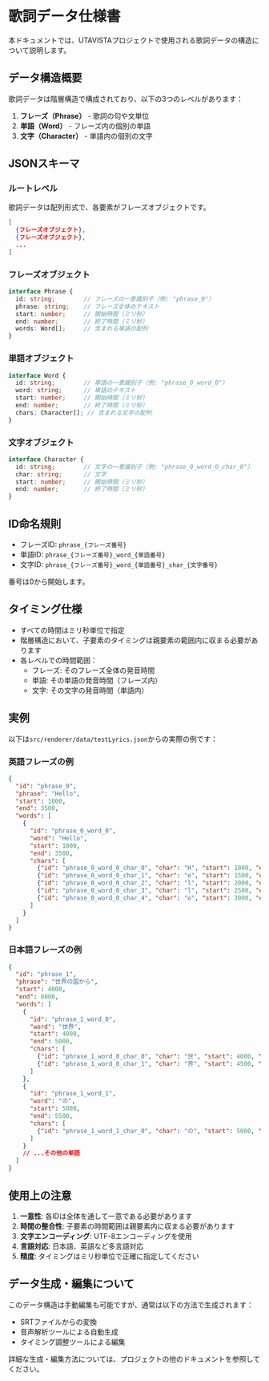 # 歌詞データ仕様書

本ドキュメントでは、UTAVISTAプロジェクトで使用される歌詞データの構造について説明します。

## データ構造概要

歌詞データは階層構造で構成されており、以下の3つのレベルがあります：

1. **フレーズ（Phrase）** - 歌詞の句や文単位
2. **単語（Word）** - フレーズ内の個別の単語
3. **文字（Character）** - 単語内の個別の文字

## JSONスキーマ

### ルートレベル

歌詞データは配列形式で、各要素がフレーズオブジェクトです。

```json
[
  {フレーズオブジェクト},
  {フレーズオブジェクト},
  ...
]
```

### フレーズオブジェクト

```typescript
interface Phrase {
  id: string;        // フレーズの一意識別子（例: "phrase_0"）
  phrase: string;    // フレーズ全体のテキスト
  start: number;     // 開始時間（ミリ秒）
  end: number;       // 終了時間（ミリ秒）
  words: Word[];     // 含まれる単語の配列
}
```

### 単語オブジェクト

```typescript
interface Word {
  id: string;        // 単語の一意識別子（例: "phrase_0_word_0"）
  word: string;      // 単語のテキスト
  start: number;     // 開始時間（ミリ秒）
  end: number;       // 終了時間（ミリ秒）
  chars: Character[]; // 含まれる文字の配列
}
```

### 文字オブジェクト

```typescript
interface Character {
  id: string;        // 文字の一意識別子（例: "phrase_0_word_0_char_0"）
  char: string;      // 文字
  start: number;     // 開始時間（ミリ秒）
  end: number;       // 終了時間（ミリ秒）
}
```

## ID命名規則

- フレーズID: `phrase_{フレーズ番号}`
- 単語ID: `phrase_{フレーズ番号}_word_{単語番号}`
- 文字ID: `phrase_{フレーズ番号}_word_{単語番号}_char_{文字番号}`

番号は0から開始します。

## タイミング仕様

- すべての時間はミリ秒単位で指定
- 階層構造において、子要素のタイミングは親要素の範囲内に収まる必要があります
- 各レベルでの時間範囲：
  - フレーズ: そのフレーズ全体の発音時間
  - 単語: その単語の発音時間（フレーズ内）
  - 文字: その文字の発音時間（単語内）

## 実例

以下は`src/renderer/data/testLyrics.json`からの実際の例です：

### 英語フレーズの例

```json
{
  "id": "phrase_0",
  "phrase": "Hello",
  "start": 1000,
  "end": 3500,
  "words": [
    {
      "id": "phrase_0_word_0",
      "word": "Hello",
      "start": 1000,
      "end": 3500,
      "chars": [
        {"id": "phrase_0_word_0_char_0", "char": "H", "start": 1000, "end": 1500},
        {"id": "phrase_0_word_0_char_1", "char": "e", "start": 1500, "end": 2000},
        {"id": "phrase_0_word_0_char_2", "char": "l", "start": 2000, "end": 2500},
        {"id": "phrase_0_word_0_char_3", "char": "l", "start": 2500, "end": 3000},
        {"id": "phrase_0_word_0_char_4", "char": "o", "start": 3000, "end": 3500}
      ]
    }
  ]
}
```

### 日本語フレーズの例

```json
{
  "id": "phrase_1",
  "phrase": "世界の国から",
  "start": 4000,
  "end": 8000,
  "words": [
    {
      "id": "phrase_1_word_0",
      "word": "世界",
      "start": 4000,
      "end": 5000,
      "chars": [
        {"id": "phrase_1_word_0_char_0", "char": "世", "start": 4000, "end": 4500},
        {"id": "phrase_1_word_0_char_1", "char": "界", "start": 4500, "end": 5000}
      ]
    },
    {
      "id": "phrase_1_word_1",
      "word": "の",
      "start": 5000,
      "end": 5500,
      "chars": [
        {"id": "phrase_1_word_1_char_0", "char": "の", "start": 5000, "end": 5500}
      ]
    }
    // ...その他の単語
  ]
}
```

## 使用上の注意

1. **一意性**: 各IDは全体を通して一意である必要があります
2. **時間の整合性**: 子要素の時間範囲は親要素内に収まる必要があります
3. **文字エンコーディング**: UTF-8エンコーディングを使用
4. **言語対応**: 日本語、英語など多言語対応
5. **精度**: タイミングはミリ秒単位で正確に指定してください

## データ生成・編集について

このデータ構造は手動編集も可能ですが、通常は以下の方法で生成されます：

- SRTファイルからの変換
- 音声解析ツールによる自動生成
- タイミング調整ツールによる編集

詳細な生成・編集方法については、プロジェクトの他のドキュメントを参照してください。